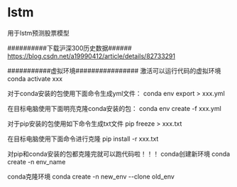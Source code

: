 # lstm
用于lstm预测股票模型

##########下载沪深300历史数据######
https://blog.csdn.net/a19990412/article/details/82733291


###########虚拟环境################
激活可以运行代码的虚拟环境
conda activate xxx

对于conda安装的包使用下面命令生成yml文件：
conda env export > xxx.yml

在目标电脑使用下面明亮克隆conda安装的包：
conda env create -f  xxx.yml

对于pip安装的包使用如下命令生成txt文件
pip freeze > xxx.txt

在目标电脑使用下面命令进行克隆
pip install -r xxx.txt

对pip和conda安装的包都克隆完就可以跑代码啦！！！
conda创建新环境
conda create -n env_name

conda克隆环境
conda create -n new_env --clone old_env




